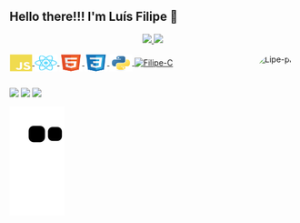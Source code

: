 ## Hello there!!! I'm Luís Filipe 👋
<div align="center">
  <a href="https://github.com/LuisFilipe404">
  <img height="180em" src="https://github-readme-stats.vercel.app/api?username=LuisFilipe404&show_icons=true&theme=dracula&include_all_commits=true&count_private=true"/>
  <img height="180em" src="https://github-readme-stats.vercel.app/api/top-langs/?username=LuisFilipe404&layout=compact&langs_count=7&theme=dracula"/>
</div>
<div style="display: inline_block"><br>
  <img align="center" alt="Filipe-Js" height="30" width="40" src="https://raw.githubusercontent.com/devicons/devicon/master/icons/javascript/javascript-plain.svg">
  <img align="center" alt="Filipe-React" height="30" width="40" src="https://raw.githubusercontent.com/devicons/devicon/master/icons/react/react-original.svg">
  <img align="center" alt="Filipe-HTML" height="30" width="40" src="https://raw.githubusercontent.com/devicons/devicon/master/icons/html5/html5-original.svg">
  <img align="center" alt="Filipe-CSS" height="30" width="40" src="https://raw.githubusercontent.com/devicons/devicon/master/icons/css3/css3-original.svg">
  <img align="center" alt="Filipe-Python" height="30" width="40" src="https://raw.githubusercontent.com/devicons/devicon/master/icons/python/python-original.svg">
  <img align="center" alt="Filipe-C" height="30" width="30" src="https://cdn.icon-icons.com/icons2/2415/PNG/512/c_original_logo_icon_146611.png">
  <img align="right" alt="Lipe-pic" height="150" style="border-radius:50px;" src="https://cdn.discordapp.com/attachments/422426571513659404/1014373541333979216/download20220802182947.png">
</div>
  
  ##
 
<div> 
  <a href="https://www.instagram.com/_lipe_404/" target="_blank"><img src="https://img.shields.io/badge/-Instagram-%23E4405F?style=for-the-badge&logo=instagram&logoColor=white" target="_blank"></a>
  <a href = "mailto:luisfilipesilvavasconcelos4@gmail.com"><img src="https://img.shields.io/badge/-Gmail-%23333?style=for-the-badge&logo=gmail&logoColor=white" target="_blank"></a>
  <a href="https://www.linkedin.com/in/luis-filipe-160962244/" target="_blank"><img src="https://img.shields.io/badge/-LinkedIn-%230077B5?style=for-the-badge&logo=linkedin&logoColor=white" target="_blank"></a> 
 
  ![Snake animation](https://github.com/rafaballerini/rafaballerini/blob/output/github-contribution-grid-snake.svg)
 
</div>
